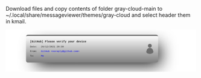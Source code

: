 Download files and copy contents of folder gray-cloud-main to ~/.local/share/messageviewer/themes/gray-cloud and select header them in kmail.


![Screenshot](https://github.com/skybiker/gray-cloud/blob/main/img/screenshot.jpg "Screenshot")
